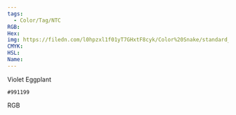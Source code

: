```yaml
---
tags:
  - Color/Tag/NTC
RGB:
Hex:
img: https://filedn.com/l0hpzxl1f01yT7GHxtF8cyk/Color%20Snake/standard_csv_to_svg//991199.svg
CMYK:
HSL:
Name:
---
```

Violet Eggplant
```palette
#991199
```
RGB

